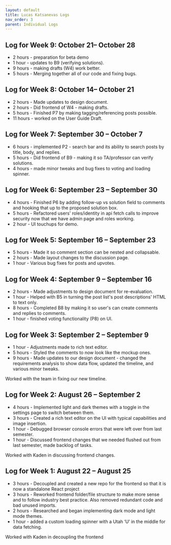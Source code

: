 ```yaml
---
layout: default
title: Lucas Katsanevas Logs
nav_order: 3
parent: Individual Logs
---
```


## Log for Week 9:  October 21– October 28

- 2 hours - preparation for beta demo
- 1 hour - updates to B9 (verifying solutions).
- 9 hours - making drafts (W4) work better.
- 5 hours - Merging together all of our code and fixing bugs.

## Log for Week 8:  October 14– October 21

- 2 hours - Made updates to design document.
- 2 hours - Did frontend of W4 - making drafts.
- 5 hours - Finished P7 by making tagging/referencing posts possible.
- 11 hours - worked on the User Guide Draft. 

## Log for Week 7:  September 30 – October 7

- 6 hours - implemented P2 - search bar and its ability to search posts by title, body, and replies.
- 5 hours - Did frontend of B9 - making it so TA/professor can verify solutions.
- 4 hours - made minor tweaks and bug fixes to voting and loading spinner.


## Log for Week 6:  September 23 – September 30

- 4 hours - Finished P6 by adding follow-up vs solution field to comments and hooking that up to the proposed solution box. 
- 5 hours - Refactored users' roles/identity in api fetch calls to improve security now that we have admin page and roles working.
- 2 hour - UI touchups for demo.

## Log for Week 5:  September 16 – September 23

- 5 hours - Made it so comment section can be nested and collapsable.
- 2 hours - Made layout changes to the discussion page.
- 1 hour - Various bug fixes for posts and upvotes.

## Log for Week 4:  September 9 – September 16

- 2 hours - Made adjustments to design document for re-evaluation.
- 1 hour - Helped with B5 in turning the post list's post descriptions' HTML to text only.
- 8 hours - Completed B8 by making it so user's can create comments and replies to comments.
- 1 hour - finished voting functionality (P8) on UI.

## Log for Week 3:  September 2 – September 9

- 1 hour - Adjustments made to rich text editor.
- 5 hours - Styled the comments to now look like the mockup ones.
- 9 hours - Made updates to our design document - changed the requirements analysis to show data flow, updated the timeline, and various minor tweaks.

Worked with the team in fixing our new timeline.

## Log for Week 2:  August 26 – September 2
- 4 hours - Implemented light and dark themes with a toggle in the settings page to switch between them. 
- 3 hours - Created a rich text editor on the UI with typical capabilities and image insertion.
- 1 hour - Debugged browser console errors that were left over from last semester.
- 1 hour - Discussed frontend changes that we needed flushed out from last semester, made backlog of tasks.

Worked with Kaden in discussing frontend changes.

## Log for Week 1:  August 22 – August 25

- 3 hours - Decoupled and created a new repo for the frontend so that it is now a standalone React project 
- 3 hours - Reworked frontend folder/file structure to make more sense and to follow industry best practice. Also removed redundant code and bad unused imports.
- 2 hours - Researched and began implementing dark mode and light mode themes.
- 1 hour - added a custom loading spinner with a Utah ‘U’ in the middle for data fetching.

Worked with Kaden in decoupling the frontend
